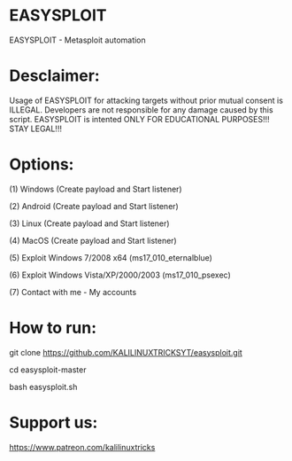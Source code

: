 # EASYSPLOIT
EASYSPLOIT - Metasploit automation

# Desclaimer:

 Usage of EASYSPLOIT for attacking targets without prior mutual consent is
 ILLEGAL. Developers are not responsible for any damage caused by this script.
 EASYSPLOIT is intented ONLY FOR EDUCATIONAL PURPOSES!!! STAY LEGAL!!!
 
# Options:

(1) Windows (Create payload and Start listener) 

(2) Android (Create payload and Start listener)   

(3) Linux (Create payload and Start listener)

(4) MacOS (Create payload and Start listener)

(5) Exploit Windows 7/2008 x64 (ms17_010_eternalblue)

(6) Exploit Windows Vista/XP/2000/2003 (ms17_010_psexec)  

(7) Contact with me - My accounts

# How to run:

git clone https://github.com/KALILINUXTRICKSYT/easysploit.git
 
cd easysploit-master

bash easysploit.sh

# Support us:

https://www.patreon.com/kalilinuxtricks
